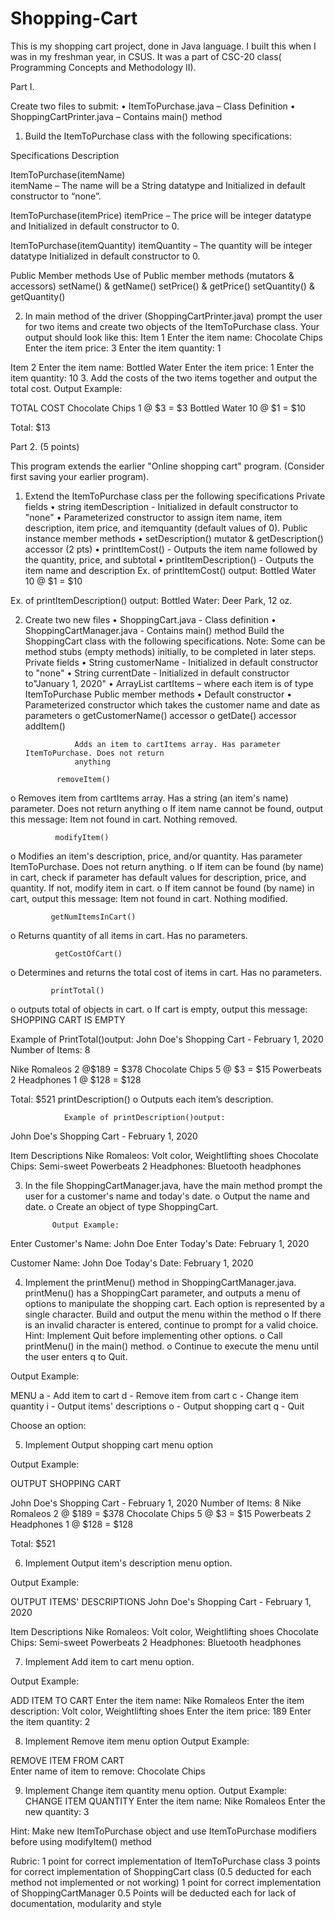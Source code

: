 # Shopping-Cart
This is my shopping cart project, done in Java language. I built this when I was in my freshman year, in CSUS. It was a part of CSC-20 class( Programming Concepts and Methodology II).

Part I.

Create two files to submit: 
•	ItemToPurchase.java – Class Definition
•	ShoppingCartPrinter.java – Contains main() method


1.	Build the ItemToPurchase class with the following specifications:

Specifications	Description

ItemToPurchase(itemName)	
itemName – The name will be a String datatype and Initialized in default constructor to “none”.


ItemToPurchase(itemPrice)	itemPrice – The price will be integer datatype and Initialized in default constructor to 0.

ItemToPurchase(itemQuantity)	itemQuantity – The quantity will be integer datatype Initialized in default constructor to 0.


Public Member methods
	Use of Public member methods (mutators & accessors)
setName() & getName()
setPrice() & getPrice()
setQuantity() & getQuantity()

2.	In main method of the driver (ShoppingCartPrinter.java) prompt the user for two items and create two objects of the ItemToPurchase class.
	Your output should look like this:
Item 1
Enter the item name:
Chocolate Chips
Enter the item price: 
3
Enter the item quantity: 
1

Item 2
Enter the item name: 
Bottled Water
Enter the item price: 
1
Enter the item quantity: 
10
3.	Add the costs of the two items together and output the total cost.
Output Example:

TOTAL COST
Chocolate Chips 1 @ $3 = $3 
Bottled Water 10 @ $1 = $10

Total: $13


Part 2.                                                                               (5 points)	

This program extends the earlier "Online shopping cart" program. (Consider first saving your earlier program).


1.	Extend the ItemToPurchase class per the following specifications
             Private fields
•	string itemDescription - Initialized in default constructor to "none"
•	Parameterized constructor to assign item name, item description, item price, and itemquantity (default values of 0). 
            Public instance member methods
•	setDescription() mutator & getDescription() accessor (2 pts)
•	printItemCost() - Outputs the item name followed by the quantity, price, and subtotal
•	printItemDescription() - Outputs the item name and description
Ex. of printItemCost() output:
Bottled Water 10 @ $1 = $10

Ex. of printItemDescription() output:
Bottled Water: Deer Park, 12 oz.

2.	Create two new files
•	ShoppingCart.java - Class definition
•	ShoppingCartManager.java - Contains main() method
Build the ShoppingCart class with the following specifications. Note: Some can be method stubs (empty methods) initially, to be completed in later steps.
            Private fields
•	String customerName - Initialized in default constructor to "none"
•	String currentDate - Initialized in default constructor to"January 1, 2020" 
•	ArrayList cartItems – where each item is of type ItemToPurchase
Public member methods
•	Default constructor
•	Parameterized constructor which takes the customer name and date as parameters
o	getCustomerName() accessor
o	getDate() accessor 
addItem()      
                                            
                   Adds an item to cartItems array. Has parameter ItemToPurchase. Does not return 
                   anything

               removeItem()

o	Removes item from cartItems array. Has a string (an item's name) parameter. Does not return anything
o	If item name cannot be found, output this message: Item not found in cart. Nothing removed.

              modifyItem()

o	Modifies an item's description, price, and/or quantity. Has parameter    ItemToPurchase. Does not return anything.
o	If item can be found (by name) in cart, check if parameter has default values for  description,  price, and quantity. If not, modify item in cart.
o	If item cannot be found (by name) in cart, output this message: Item not found in cart.       Nothing modified.

             getNumItemsInCart() 

o	Returns quantity of all items in cart. Has no parameters. 

              getCostOfCart() 

o	Determines and returns the total cost of items in cart. Has no parameters.

             printTotal()
o	outputs total of objects in cart.
o	If cart is empty, output this message: SHOPPING CART IS EMPTY

Example of PrintTotal()output:
John Doe's Shopping Cart - February 1, 2020 
Number of Items: 8

Nike Romaleos 2 @$189 = $378
               Chocolate Chips 5 @ $3 = $15
Powerbeats 2 Headphones 1 @ $128 = $128

Total: $521
           printDescription()
o	Outputs each item’s description.

                Example of printDescription()output:
John Doe's Shopping Cart - February 1, 2020

Item Descriptions
Nike Romaleos: Volt color, Weightlifting shoes Chocolate Chips: Semi-sweet
Powerbeats 2 Headphones: Bluetooth headphones 

3.	In the file ShoppingCartManager.java, have the main method prompt the user for a customer's name and today's date. 
o	Output the name and date.
o	Create an object of type ShoppingCart. 

              Output Example:

Enter Customer's Name: John Doe
Enter Today's Date:
February 1, 2020

Customer Name: John Doe 
Today's Date: February 1, 2020


4.	Implement the printMenu() method in ShoppingCartManager.java. printMenu() has a ShoppingCart parameter, and outputs a menu of options to manipulate the shopping cart. Each option is represented by a single character. Build and output the menu within the method
o	If there is an invalid character is entered, continue to prompt for a valid choice. Hint: Implement Quit before implementing other options. 
o	Call printMenu() in the main() method. 
o	Continue to execute the menu until the user enters q to Quit.

Output Example:

MENU
a - Add item to cart
d - Remove item from cart 
c - Change item quantity
i - Output items' descriptions 
o - Output shopping cart
q - Quit

Choose an option:

5.	Implement Output shopping cart menu option

Output Example:

OUTPUT SHOPPING CART

John Doe's Shopping Cart - February 1, 2020 
           Number of Items: 8
           Nike Romaleos 2 @ $189 = $378 
           Chocolate Chips 5 @ $3 = $15
           Powerbeats 2 Headphones 1 @ $128 = $128

Total: $521


6.	Implement Output item's description menu option.

Output Example:

OUTPUT ITEMS' DESCRIPTIONS
John Doe's Shopping Cart - February 1, 2020

Item Descriptions
Nike Romaleos: Volt color, Weightlifting shoes 
Chocolate Chips: Semi-sweet
Powerbeats 2 Headphones: Bluetooth headphones

7.	Implement Add item to cart menu option.

Output Example:

ADD ITEM TO CART
Enter the item name:
Nike Romaleos
Enter the item description: Volt color, Weightlifting shoes 
Enter the item price:
189
Enter the item quantity: 2

8.	Implement Remove item menu option
Output Example:

REMOVE ITEM FROM CART	
Enter name of item to remove: Chocolate Chips
           
9.	Implement Change item quantity menu option.
             Output Example:
CHANGE ITEM QUANTITY
Enter the item name: Nike Romaleos
Enter the new quantity: 3

Hint: Make new ItemToPurchase object and use ItemToPurchase modifiers before using modifyItem() method

Rubric: 1 point for correct implementation of ItemToPurchase class
3 points for correct implementation of ShoppingCart class (0.5 deducted for each method not implemented or not working)
             1 point for correct implementation of ShoppingCartManager
             0.5 Points will be deducted each for lack of documentation, modularity and style
